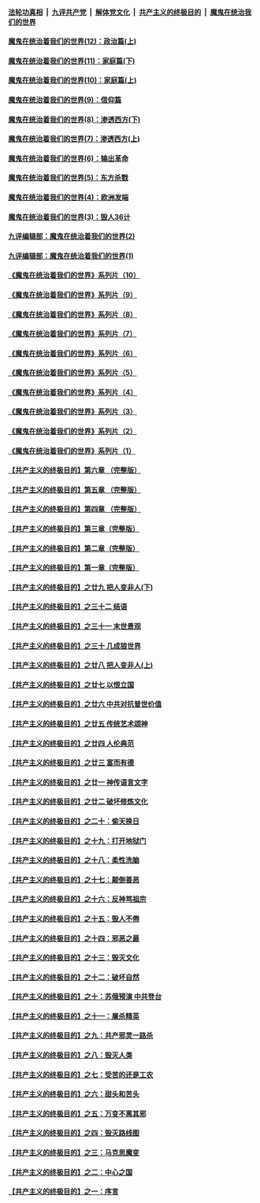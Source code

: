 

####  [法轮功真相](../../../../basic/blob/master/README.md?t=09301331) &nbsp;|&nbsp; [九评共产党](../../../../9ping.md/blob/master/README.md?t=09301331) &nbsp;|&nbsp; [解体党文化](../../../../jtdwh.md/blob/master/README.md?t=09301331)  &nbsp;|&nbsp; [共产主义的终极目的](../../../../gczydzjmd.md/blob/master/README.md?t=09301331) &nbsp;|&nbsp; [魔鬼在统治我们的世界](../../../../mgztzwmdsj.md/blob/master/README.md?t=09301331) 

#### [魔鬼在统治着我们的世界(12)：政治篇(上)](../pages/nsc422/n10444576.md?t=09301331) 

#### [魔鬼在统治着我们的世界(11)：家庭篇(下)](../pages/nsc422/n10440961.md?t=09301331) 

#### [魔鬼在统治着我们的世界(10)：家庭篇(上)](../pages/nsc422/n10435448.md?t=09301331) 

#### [魔鬼在统治着我们的世界(9)：信仰篇](../pages/nsc422/n10432159.md?t=09301331) 

#### [魔鬼在统治着我们的世界(8)：渗透西方(下)](../pages/nsc422/n10429603.md?t=09301331) 

#### [魔鬼在统治着我们的世界(7)：渗透西方(上)](../pages/nsc422/n10426013.md?t=09301331) 

#### [魔鬼在统治着我们的世界(6)：输出革命](../pages/nsc422/n10421536.md?t=09301331) 

#### [魔鬼在统治着我们的世界(5)：东方杀戮](../pages/nsc422/n10417707.md?t=09301331) 

#### [魔鬼在统治着我们的世界(4)：欧洲发端](../pages/nsc422/n10414890.md?t=09301331) 

#### [魔鬼在统治着我们的世界(3)：毁人36计](../pages/nsc422/n10411583.md?t=09301331) 

#### [九评编辑部：魔鬼在统治着我们的世界(2)](../pages/nsc422/n10410036.md?t=09301331) 

#### [九评编辑部：魔鬼在统治着我们的世界(1)](../pages/nsc422/n10406825.md?t=09301331) 

#### [《魔鬼在统治着我们的世界》系列片（10）](../pages/nsc422/n12292670.md?t=09301331) 

#### [《魔鬼在统治着我们的世界》系列片（9）](../pages/nsc422/n12290859.md?t=09301331) 

#### [《魔鬼在统治着我们的世界》系列片（8）](../pages/nsc422/n12287445.md?t=09301331) 

#### [《魔鬼在统治着我们的世界》系列片（7）](../pages/nsc422/n12283425.md?t=09301331) 

#### [《魔鬼在统治着我们的世界》系列片（6）](../pages/nsc422/n12282314.md?t=09301331) 

#### [《魔鬼在统治着我们的世界》系列片（5）](../pages/nsc422/n12281419.md?t=09301331) 

#### [《魔鬼在统治着我们的世界》系列片（4）](../pages/nsc422/n12274024.md?t=09301331) 

#### [《魔鬼在统治着我们的世界》系列片（3）](../pages/nsc422/n12271322.md?t=09301331) 

#### [《魔鬼在统治着我们的世界》系列片（2）](../pages/nsc422/n12269049.md?t=09301331) 

#### [《魔鬼在统治着我们的世界》系列片（1）](../pages/nsc422/n12267575.md?t=09301331) 

#### [【共产主义的终极目的】第六章 （完整版）](../pages/nsc422/n11428913.md?t=09301331) 

#### [【共产主义的终极目的】第五章 （完整版）](../pages/nsc422/n11428912.md?t=09301331) 

#### [【共产主义的终极目的】第四章 （完整版）](../pages/nsc422/n11428907.md?t=09301331) 

#### [【共产主义的终极目的】第三章（完整版）](../pages/nsc422/n11428848.md?t=09301331) 

#### [【共产主义的终极目的】第二章（完整版）](../pages/nsc422/n11428831.md?t=09301331) 

#### [【共产主义的终极目的】第一章（完整版）](../pages/nsc422/n11417651.md?t=09301331) 

#### [【共产主义的终极目的】之廿九 把人变非人(下)](../pages/nsc422/n11344140.md?t=09301331) 

#### [【共产主义的终极目的】之三十二 结语](../pages/nsc422/n11360535.md?t=09301331) 

#### [【共产主义的终极目的】之三十一 末世景观](../pages/nsc422/n11351129.md?t=09301331) 

#### [【共产主义的终极目的】之三十 几成狼世界](../pages/nsc422/n11348280.md?t=09301331) 

#### [【共产主义的终极目的】之廿八 把人变非人(上)](../pages/nsc422/n11340492.md?t=09301331) 

#### [【共产主义的终极目的】之廿七 以恨立国](../pages/nsc422/n11336944.md?t=09301331) 

#### [【共产主义的终极目的】之廿六 中共对抗普世价值](../pages/nsc422/n11324785.md?t=09301331) 

#### [【共产主义的终极目的】之廿五 传统艺术颂神](../pages/nsc422/n11296396.md?t=09301331) 

#### [【共产主义的终极目的】之廿四 人伦典范](../pages/nsc422/n11296397.md?t=09301331) 

#### [【共产主义的终极目的】之廿三 富而有德](../pages/nsc422/n11283598.md?t=09301331) 

#### [【共产主义的终极目的】之廿一 神传语言文字](../pages/nsc422/n11263265.md?t=09301331) 

#### [【共产主义的终极目的】之廿二 破坏修炼文化](../pages/nsc422/n11245728.md?t=09301331) 

#### [【共产主义的终极目的】之二十：偷天换日](../pages/nsc422/n11238846.md?t=09301331) 

#### [【共产主义的终极目的】之十九：打开地狱门](../pages/nsc422/n11206376.md?t=09301331) 

#### [【共产主义的终极目的】之十八：柔性洗脑](../pages/nsc422/n11199994.md?t=09301331) 

#### [【共产主义的终极目的】之十七：颠倒善恶](../pages/nsc422/n11179782.md?t=09301331) 

#### [【共产主义的终极目的】之十六：反神骂祖宗](../pages/nsc422/n11166798.md?t=09301331) 

#### [【共产主义的终极目的】之十五：毁人不倦](../pages/nsc422/n11166792.md?t=09301331) 

#### [【共产主义的终极目的】之十四：邪恶之最](../pages/nsc422/n11150249.md?t=09301331) 

#### [【共产主义的终极目的】之十三：毁灭文化](../pages/nsc422/n11135227.md?t=09301331) 

#### [【共产主义的终极目的】之十二：破坏自然](../pages/nsc422/n11135214.md?t=09301331) 

#### [【共产主义的终极目的】之十：苏俄预演 中共登台](../pages/nsc422/n11118424.md?t=09301331) 

#### [【共产主义的终极目的】之十一：屠杀精英](../pages/nsc422/n11118442.md?t=09301331) 

#### [【共产主义的终极目的】之九：共产邪灵一路杀](../pages/nsc422/n11114139.md?t=09301331) 

#### [【共产主义的终极目的】之八：毁灭人类](../pages/nsc422/n11108503.md?t=09301331) 

#### [【共产主义的终极目的】之七：受苦的还是工农](../pages/nsc422/n11101809.md?t=09301331) 

#### [【共产主义的终极目的】之六：甜头和苦头](../pages/nsc422/n11096971.md?t=09301331) 

#### [【共产主义的终极目的】之五：万变不离其邪](../pages/nsc422/n11091285.md?t=09301331) 

#### [【共产主义的终极目的】之四：毁灭路线图](../pages/nsc422/n11086284.md?t=09301331) 

#### [【共产主义的终极目的】之三：马克思魔变](../pages/nsc422/n11061941.md?t=09301331) 

#### [【共产主义的终极目的】之二：中心之国](../pages/nsc422/n11047728.md?t=09301331) 

#### [【共产主义的终极目的】之一：序言](../pages/nsc422/n11086077.md?t=09301331) 

